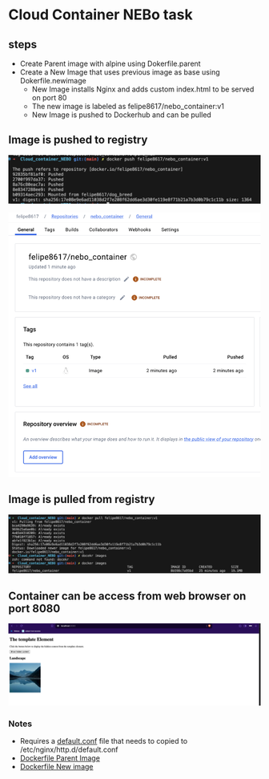 # Cloud Container NEBo task

## steps
- Create Parent image with alpine using Dokerfile.parent
- Create a New Image that uses previous image as base using Dokerfile.newimage
    - New Image installs Nginx and adds custom index.html to be served on port 80
    - The new image is labeled as felipe8617/nebo_container:v1
    - New Image is pushed to Dockerhub and can be pulled

## Image is pushed to registry

![pushed_image](/Images/NCC_pushing_imaga_to_registry.png)

![image_on_registry](/Images/NCC_image_on_registry.png)

## Image is pulled from registry

![ulling_image](/Images/NCC_downloading_image.png)

## Container can be access from web browser on port 8080

![acces_container](/Images/NCC_cointainer_access.png)


### Notes

- Requires a [default.conf](https://github.com/ucarvaja/Peex_project/blob/main/Cloud_container_NEBO/Dockerfile.newimage) file that needs to copied to /etc/nginx/http.d/default.conf
- [Dockerfile Parent Image](https://github.com/ucarvaja/Peex_project/blob/main/Cloud_container_NEBO/Dockerfile.parent)
- [Dockerfile New image](https://github.com/ucarvaja/Peex_project/blob/main/Cloud_container_NEBO/default.conf)

    